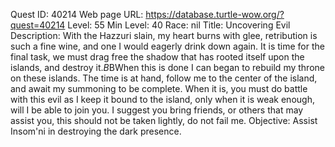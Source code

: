 Quest ID: 40214
Web page URL: https://database.turtle-wow.org/?quest=40214
Level: 55
Min Level: 40
Race: nil
Title: Uncovering Evil
Description: With the Hazzuri slain, my heart burns with glee, retribution is such a fine wine, and one I would eagerly drink down again. It is time for the final task, we must drag free the shadow that has rooted itself upon the islands, and destroy it.$B$BWhen this is done I can began to rebuild my throne on these islands. The time is at hand, follow me to the center of the island, and await my summoning to be complete. When it is, you must do battle with this evil as I keep it bound to the island, only when it is weak enough, will I be able to join you. I suggest you bring friends, or others that may assist you, this should not be taken lightly, do not fail me.
Objective: Assist Insom'ni in destroying the dark presence.
